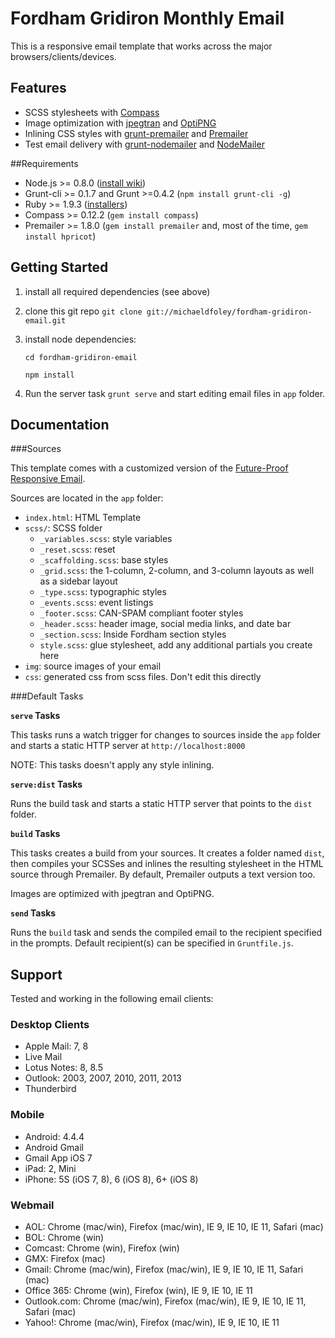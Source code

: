 # Fordham Gridiron Monthly Email

This is a responsive email template that works across the major browsers/clients/devices.

## Features

* SCSS stylesheets with [Compass](http://compass-style.org/)
* Image optimization with [jpegtran](http://jpegclub.org/jpegtran/) and [OptiPNG](http://optipng.sourceforge.net/)
* Inlining CSS styles with [grunt-premailer](https://github.com/dwightjack/grunt-premailer) and [Premailer](http://premailer.dialect.ca/)
* Test email delivery with [grunt-nodemailer](https://github.com/dwightjack/grunt-nodemailer) and [NodeMailer](https://github.com/andris9/Nodemailer)

##Requirements

* Node.js >= 0.8.0 ([install wiki](https://github.com/joyent/node/wiki/Installing-Node.js-via-package-manager))
* Grunt-cli >= 0.1.7 and Grunt >=0.4.2 (`npm install grunt-cli -g`)
* Ruby >= 1.9.3 ([installers](http://www.ruby-lang.org/en/downloads/))
* Compass >= 0.12.2 (`gem install compass`)
* Premailer >= 1.8.0 (`gem install premailer` and, most of the time, `gem install hpricot`)

## Getting Started

1. install all required dependencies (see above)

2. clone this git repo
	`git clone git://michaeldfoley/fordham-gridiron-email.git`

3. install node dependencies:
	
	`cd fordham-gridiron-email`

	`npm install`

4. Run the server task `grunt serve` and start editing email files in `app` folder.

## Documentation

###Sources

This template comes with a customized version of the [Future-Proof Responsive Email](https://github.com/tutsplus/creating-a-future-proof-responsive-email-without-media-queries).

Sources are located in the `app` folder:

* `index.html`: HTML Template
* `scss/`: SCSS folder
	* `_variables.scss`: style variables
	* `_reset.scss`: reset
	* `_scaffolding.scss`: base styles
	* `_grid.scss`: the 1-column, 2-column, and 3-column layouts as well as a sidebar layout
	* `_type.scss`: typographic styles
	* `_events.scss`: event listings
	* `_footer.scss`: CAN-SPAM compliant footer styles
	* `_header.scss`: header image, social media links, and date bar
	* `_section.scss`: Inside Fordham section styles
	* `style.scss`: glue stylesheet, add any additional partials you create here
* `img`: source images of your email
* `css`: generated css from scss files. Don't edit this directly

###Default Tasks

**`serve` Tasks**

This tasks runs a watch trigger for changes to sources inside the `app` folder and starts a static HTTP server at `http://localhost:8000`

NOTE: This tasks doesn't apply any style inlining.

**`serve:dist` Tasks**

Runs the build task and starts a static HTTP server that points to the `dist` folder.

**`build` Tasks**

This tasks creates a build from your sources. It creates a folder named `dist`, then compiles your SCSSes and inlines the resulting stylesheet in the HTML source through Premailer. By default, Premailer outputs a text version too. 

Images are optimized with jpegtran and OptiPNG.

**`send` Tasks**

Runs the `build` task and sends the compiled email to the recipient specified in the prompts. Default recipient(s) can be specified in `Gruntfile.js`.

## Support

Tested and working in the following email clients:

### Desktop Clients

* Apple Mail: 7, 8
* Live Mail
* Lotus Notes: 8, 8.5
* Outlook: 2003, 2007, 2010, 2011, 2013
* Thunderbird

### Mobile

* Android: 4.4.4
* Android Gmail
* Gmail App iOS 7
* iPad: 2, Mini
* iPhone: 5S (iOS 7, 8), 6 (iOS 8), 6+ (iOS 8)

### Webmail

* AOL: Chrome (mac/win), Firefox (mac/win), IE 9, IE 10, IE 11, Safari (mac)
* BOL: Chrome (win)
* Comcast: Chrome (win), Firefox (win)
* GMX: Firefox (mac)
* Gmail: Chrome (mac/win), Firefox (mac/win), IE 9, IE 10, IE 11, Safari (mac)
* Office 365: Chrome (win), Firefox (win), IE 9, IE 10, IE 11
* Outlook.com: Chrome (mac/win), Firefox (mac/win), IE 9, IE 10, IE 11, Safari (mac)
* Yahoo!: Chrome (mac/win), Firefox (mac/win), IE 9, IE 10, IE 11